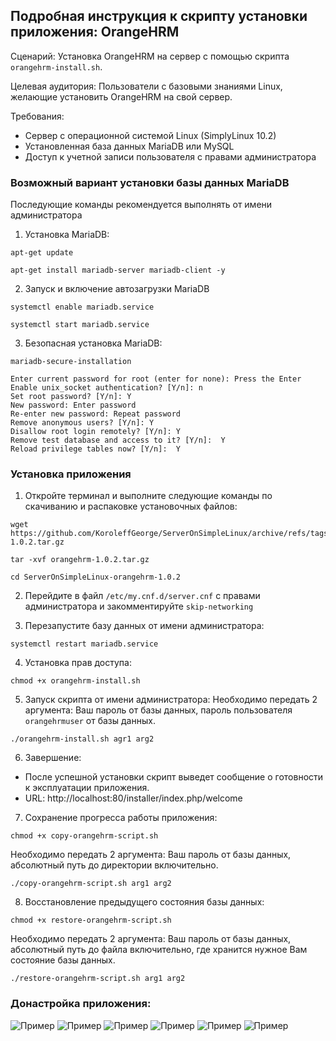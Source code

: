 ## Подробная инструкция к скрипту установки приложения: OrangeHRM
Сценарий: Установка OrangeHRM на сервер с помощью скрипта `orangehrm-install.sh`.

Целевая аудитория: Пользователи с базовыми знаниями Linux, желающие установить OrangeHRM на свой сервер.

Требования:

* Сервер с операционной системой Linux (SimplyLinux 10.2)
* Установленная база данных MariaDB или MySQL
* Доступ к учетной записи пользователя с правами администратора

### Возможный вариант установки базы данных MariaDB
Последующие команды рекомендуется выполнять от имени администратора

1. Установка MariaDB:
```
apt-get update
```
```
apt-get install mariadb-server mariadb-client -y
```

2. Запуск и включение автозагрузки MariaDB
```
systemctl enable mariadb.service
```
```
systemctl start mariadb.service
```

3. Безопасная установка MariaDB:
```
mariadb-secure-installation
```

```
Enter current password for root (enter for none): Press the Enter
Enable unix_socket authentication? [Y/n]: n
Set root password? [Y/n]: Y
New password: Enter password
Re-enter new password: Repeat password
Remove anonymous users? [Y/n]: Y
Disallow root login remotely? [Y/n]: Y
Remove test database and access to it? [Y/n]:  Y
Reload privilege tables now? [Y/n]:  Y
```

### Установка приложения

1. Откройте терминал и выполните следующие команды по скачиванию и распаковке установочных файлов:
```
wget https://github.com/KoroleffGeorge/ServerOnSimpleLinux/archive/refs/tags/orangehrm-1.0.2.tar.gz
```
```
tar -xvf orangehrm-1.0.2.tar.gz
```
```
cd ServerOnSimpleLinux-orangehrm-1.0.2
```

2. Перейдите в файл `/etc/my.cnf.d/server.cnf` с правами администратора и закомментируйте `skip-networking`

3. Перезапустите базу данных от имени администратора:
```
systemctl restart mariadb.service
```

4. Установка прав доступа:
```
chmod +x orangehrm-install.sh
```

5. Запуск скрипта от имени администратора:
Необходимо передать 2 аргумента: Ваш пароль от базы данных, пароль пользователя `orangehrmuser` от базы данных.
```
./orangehrm-install.sh agr1 arg2
```

6. Завершение:
* После успешной установки скрипт выведет сообщение о готовности к эксплуатации приложения.
* URL: http://localhost:80/installer/index.php/welcome

7. Сохранение прогресса работы приложения:
```
chmod +x copy-orangehrm-script.sh
```
Необходимо передать 2 аргумента: Ваш пароль от базы данных, абсолютный путь до директории включительно.
```
./copy-orangehrm-script.sh arg1 arg2
```

8. Восстановление предыдущего состояния базы данных:
```
chmod +x restore-orangehrm-script.sh
```
Необходимо передать 2 аргумента: Ваш пароль от базы данных, абсолютный путь до файла включительно, где хранится нужное Вам состояние базы данных.
```
./restore-orangehrm-script.sh arg1 arg2
```

### Донастройка приложения:
![Пример](/screenshots/orangehrm1.jpg)
![Пример](/screenshots/orangehrm2.jpg)
![Пример](/screenshots/orangehrm3.jpg)
![Пример](/screenshots/orangehrm4.jpg)
![Пример](/screenshots/orangehrm5.jpg)
![Пример](/screenshots/orangehrm6.jpg)
